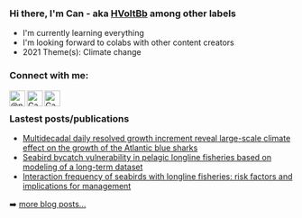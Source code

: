 ### Hi there, I'm Can - aka [HVoltBb][github page] among other labels

- I'm currently learning everything
- I'm looking forward to colabs with other content creators
- 2021 Theme(s): Climate change

### Connect with me:
[<img align="left" alt="@npc_nz on Twitter" width="28px" src="https://hvoltbb.github.io/pics/twitter.svg" />][twitter]
[<img align="left" alt="Can Zhou on LinkedIn" width="28px" src="https://hvoltbb.github.io/pics/linkedin.svg" />][linkedin]
[<img align="left" alt="Can Zhou on ResearchGate" width="28px" src="https://hvoltbb.github.io/pics/researchgate.svg" />][linkedin]
<br>

### Lastest posts/publications
- [Multidecadal daily resolved growth increment reveal large-scale climate effect on the growth of the Atlantic blue sharks](https://hvoltbb.github.io/random/posts/climate_change_case01.html)
- [Seabird bycatch vulnerability in pelagic longline fisheries based on modeling of a long-term dataset](https://hvoltbb.github.io/random/posts/birdbycatch_paper2021.html)
- [Interaction frequency of seabirds with longline fisheries: risk factors and implications for management](https://hvoltbb.github.io/random/posts/birdbycatch_paper2021_2.html)

➡️ [more blog posts...](https://hvoltbb.github.io/random/)

[github page]: https://hvoltbb.github.io/
[twitter]: https://twitter.com/npc_nz
[linkedin]: www.linkedin.com/in/canzhou-123
[researchgate]: https://www.researchgate.net/profile/Can-Zhou-9